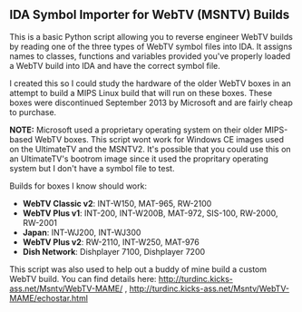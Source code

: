 ## IDA Symbol Importer for WebTV (MSNTV) Builds

This is a basic Python script allowing you to reverse engineer WebTV builds by reading one of the three types of WebTV symbol files into IDA.  It assigns names to classes, functions and variables provided you've properly loaded a WebTV build into IDA and have the correct symbol file.

I created this so I could study the hardware of the older WebTV boxes in an attempt to build a MIPS Linux build that will run on these boxes.  These boxes were discontinued September 2013 by Microsoft and are fairly cheap to purchase.

**NOTE:** Microsoft used a proprietary operating system on their older MIPS-based WebTV boxes.  This script wont work for Windows CE images used on the UltimateTV and the MSNTV2.  It's possible that you could use this on an UltimateTV's bootrom image since it used the propritary operating system but I don't have a symbol file to test.

Builds for boxes I know should work:

- **WebTV Classic v2**: INT-W150, MAT-965, RW-2100
- **WebTV Plus v1**: INT-200, INT-W200B, MAT-972, SIS-100, RW-2000, RW-2001
- **Japan**: INT-WJ200, INT-WJ300
- **WebTV Plus v2**: RW-2110, INT-W250, MAT-976
- **Dish Network**: Dishplayer 7100, Dishplayer 7200

This script was also used to help out a buddy of mine build a custom WebTV build.  You can find details here: http://turdinc.kicks-ass.net/Msntv/WebTV-MAME/ , http://turdinc.kicks-ass.net/Msntv/WebTV-MAME/echostar.html